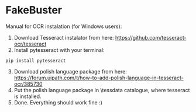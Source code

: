 # FakeBuster

Manual for OCR instalation (for Windows users): 
1. Download Tesseract instalator from here: https://github.com/tesseract-ocr/tesseract
2. Install pytesseract with your terminal:
```
pip install pytesseract
```
3. Download polish language package from here: https://forum.uipath.com/t/how-to-add-polish-language-in-tesseract-ocr/385730
4. Put the polish language package in \tessdata catalogue, where tesseract is installed.
5. Done. Everything should work fine :)
